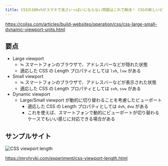```yaml
---
title: CSSの100vhがスマホで高さいっぱいにならない問題はこれで解決！ CSSの新しいビューポート単位の使い方と注意事項 | コリス
---
```


https://coliss.com/articles/build-websites/operation/css/css-large-small-dynamic-viewport-units.html

## 要点

- Large viewport
    - ≒ スマートフォンのブラウザで、アドレスバーなどが隠れた状態
    - 適応した CSS の Length プロパティとしては `lvh`, `lvw` がある
- Small viewport
    - ≒ スマートフォンのブラウザで、アドレスバーなどが表示された状態
    - 適応した CSS の Length プロパティとしては `svh`, `svw` がある
- Dynamic viewport
    - Large/Small viewport が動的に切り替わることを考慮したビューポート
        - 適応した CSS の Length プロパティとしては `dvh`, `dvw` がある
        - これを使えば、スマートフォンで動的にビューポートが切り替わるケースでもいい感じに対応できる場合がある

## サンプルサイト

![CSS viewport length](https://mryhryki.com/file/U5LziEQFwLhIBSn2W4KT2pIUWaj8_ma8OeGNXhqxnWrlCLHU.webp)

https://mryhryki.com/experiment/css-viewport-length.html

